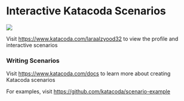 # Interactive Katacoda Scenarios

[![](http://shields.katacoda.com/katacoda/laraalzyood32/count.svg)](https://www.katacoda.com/laraalzyood32 "Get your profile on Katacoda.com")

Visit https://www.katacoda.com/laraalzyood32 to view the profile and interactive scenarios

### Writing Scenarios
Visit https://www.katacoda.com/docs to learn more about creating Katacoda scenarios

For examples, visit https://github.com/katacoda/scenario-example
